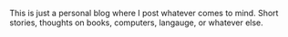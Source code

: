 This is just a personal blog where I post whatever comes to mind. Short stories, thoughts on books, computers, langauge, or whatever else.
